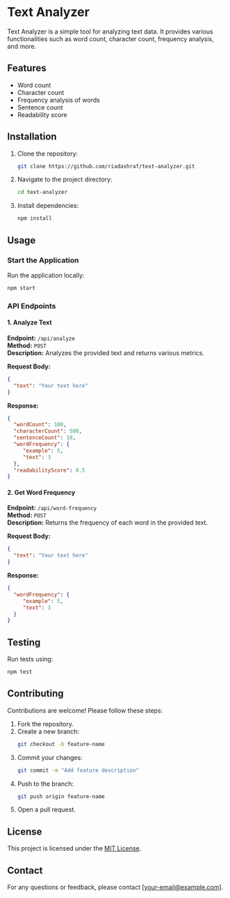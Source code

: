 # Text Analyzer

Text Analyzer is a simple tool for analyzing text data. It provides various functionalities such as word count, character count, frequency analysis, and more.

## Features

- Word count
- Character count
- Frequency analysis of words
- Sentence count
- Readability score

## Installation

1. Clone the repository:
    ```bash
    git clone https://github.com/riadashraf/text-analyzer.git
    ```
2. Navigate to the project directory:
    ```bash
    cd text-analyzer
    ```
3. Install dependencies:
    ```bash
    npm install
    ```

## Usage

### Start the Application

Run the application locally:
```bash
npm start
```

### API Endpoints

#### 1. **Analyze Text**

**Endpoint:** `/api/analyze`  
**Method:** `POST`  
**Description:** Analyzes the provided text and returns various metrics.

**Request Body:**
```json
{
  "text": "Your text here"
}
```

**Response:**
```json
{
  "wordCount": 100,
  "characterCount": 500,
  "sentenceCount": 10,
  "wordFrequency": {
     "example": 5,
     "text": 3
  },
  "readabilityScore": 8.5
}
```

#### 2. **Get Word Frequency**

**Endpoint:** `/api/word-frequency`  
**Method:** `POST`  
**Description:** Returns the frequency of each word in the provided text.

**Request Body:**
```json
{
  "text": "Your text here"
}
```

**Response:**
```json
{
  "wordFrequency": {
     "example": 5,
     "text": 3
  }
}
```

## Testing

Run tests using:
```bash
npm test
```

## Contributing

Contributions are welcome! Please follow these steps:

1. Fork the repository.
2. Create a new branch:
    ```bash
    git checkout -b feature-name
    ```
3. Commit your changes:
    ```bash
    git commit -m "Add feature description"
    ```
4. Push to the branch:
    ```bash
    git push origin feature-name
    ```
5. Open a pull request.

## License

This project is licensed under the [MIT License](LICENSE).

## Contact

For any questions or feedback, please contact [your-email@example.com].